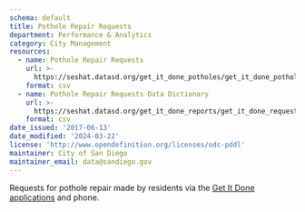 ```yaml
---
schema: default
title: Pothole Repair Requests
department: Performance & Analytics
category: City Management
resources:
  - name: Pothole Repair Requests
    url: >-
      https://seshat.datasd.org/get_it_done_potholes/get_it_done_pothole_requests_datasd.csv
    format: csv
  - name: Pothole Repair Requests Data Dictionary
    url: >-
      https://seshat.datasd.org/get_it_done_reports/get_it_done_requests_dictionary_datasd.csv
    format: csv
date_issued: '2017-06-13'
date_modified: '2024-03-22'
license: 'http://www.opendefinition.org/licenses/odc-pddl'
maintainer: City of San Diego
maintainer_email: data@sandiego.gov
---
```

Requests for pothole repair made by residents via the
<a href="https://www.sandiego.gov/get-it-done" target="_blank" rel="noopener">
Get It Done applications</a> and phone.
